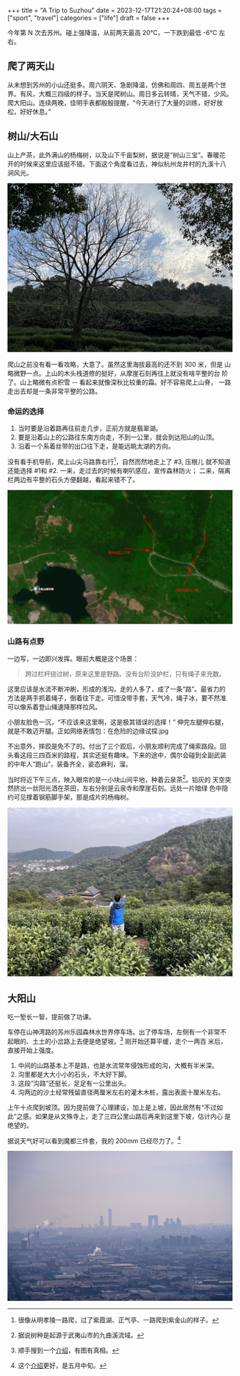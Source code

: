 +++
title = "A Trip to Suzhou"
date = 2023-12-17T21:20:24+08:00
tags = ["sport", "travel"]
categories = ["life"]
draft = false
+++

今年第 N 次去苏州。碰上强降温，从前两天最高 20℃，一下跌到最低 -6℃ 左右。

## 爬了两天山

从未想到苏州的小山还挺多。周六阴天、急剧降温，仿佛和周四、周五是两个世
界。有风，大概三四级的样子。当天是爬树山。周日多云转晴，天气不错，少风。
爬大阳山。连续两晚，佳明手表都殷殷提醒，“今天进行了大量的训练，好好放
松，好好休息。”

## 树山/大石山

山上产茶，此外满山的杨梅树，以及山下千亩梨树，据说是“树山三宝”。春暖花
开的时候来这里应该挺不错。下面这个角度看过去，神似杭州龙井村的九溪十八
涧风光。

![Shu-Hill](/media/shu-hill.jpg)

爬山之前没有看一看攻略，大意了。虽然这里海拔最高的还不到 300 米，但是
山略微野一点。上山的木头栈道修的挺好，从摩崖石刻再往上就没有啥平整的台
阶了。山上略微有点积雪 -- 看起来就像深秋比较重的霜。好不容易爬上山脊，
一路走出去却是一条非常平整的公路。

### 命运的选择

1. 当时要是沿着路再往前走几步，正前方就是翡翠湖。
2. 要是沿着山上的公路往东南方向走，不到一公里，就会到达阳山的山顶。
3. 沿着一个系着丝带的出口往下走，是能远眺太湖的方向。

没有看手机导航，爬上山尖马路靠右行[^fn1]，自然而然地走上了 #3, 压根儿
就不知道还能选择 #1和 #2. 一来，走过去的时候有喇叭感应，宣传森林防火；
二来，隔离栏两边有平整的石头方便翻越，看起来错不了。

![Path](/media/shu-path.png)

[^fn1]: 很像从明孝陵一路爬，过了紫霞湖、正气亭、一路爬到紫金山的样子。

### 山路有点野

一边写，一边即兴发挥。眼前大概是这个场景：

> 跨过栏杆绕过树，原来这里是野路。没有台阶没护栏，只有绳子来充数。

这里应该是水流不断冲刷，形成的浅沟。走的人多了，成了一条“路”。最省力的
方法是两手抓着绳子，倒着往下走。可惜没带手套，天气冷，绳子冰，要不然准
可以像系着登山绳速降那样拉风。

小朋友脸色一沉，“不应该来这里啊，这是极其错误的选择！” 伸完左腿伸右腿，
就是不敢迈开腿。正如网络表情包：在危险的边缘试探.jpg

不出意外，摔跤是免不了的。付出了三个跤后，小朋友顺利完成了绳索路段。回
头看这段三四百米的路程，其实还挺有趣味。下来的途中，偶尔会碰到全副武装
的中年人“跑山”，装备齐全，姿态麻利，溜。

当时将近下午三点，映入眼帘的是一小块山间平地，种着云泉茶[^fn2]。铅灰的
天空突然挤出一丝阳光洒在茶田，左右分别是云泉寺和摩崖石刻。远处一片暗绿
色中隐约可见撑着钢筋脚手架，那是成片的杨梅树。

![云泉寺](/media/yunquan.jpg)

[^fn2]: 据说树种是起源于武夷山市的九曲溪流域。

## 大阳山

吃一堑长一智，提前做了功课。

车停在山神湾路的苏州乐园森林水世界停车场。出了停车场，左侧有一个非常不
起眼的、土土的小岔路上去便是绝望坡。[^fn3] 刚开始还算平缓，走个一两百
米后，直接开始上强度。

1. 中间的山路基本上不是路，也是水流常年侵蚀形成的沟，大概有半米深。
2. 沟里都是大大小小的石头，不大好下脚。
3. 这段“沟路”还挺长，足足有一公里出头。
4. 沟两边的沙土经常残留直径两厘米左右的灌木木桩，露出表面十厘米左右。

上午十点爬到坡顶。因为提前做了心理建设，加上是上坡，因此居然有“不过如
此”之感。如果是从文殊寺上，走了三四公里山路后再来到这里下坡，估计内心
是绝望的。

据说天气好可以看到魔都三件套，我的 200mm 已经尽力了。[^fn4]

![look](/media/look-at-east.jpg)

[^fn3]: 顺手搜到一个[介绍](https://zhuanlan.zhihu.com/p/659493781)，有图有真相。
[^fn4]: 这个[介绍](https://zhuanlan.zhihu.com/p/631019366)更好，是五月中旬。
